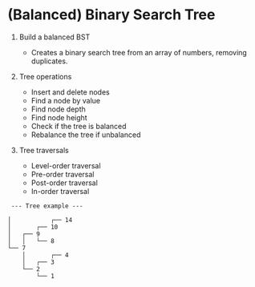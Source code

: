 # (Balanced) Binary Search Tree

1. Build a balanced BST

   - Creates a binary search tree from an array of numbers, removing duplicates.

2. Tree operations

   - Insert and delete nodes
   - Find a node by value
   - Find node depth
   - Find node height
   - Check if the tree is balanced
   - Rebalance the tree if unbalanced

3. Tree traversals

   - Level-order traversal
   - Pre-order traversal
   - Post-order traversal
   - In-order traversal

```
 --- Tree example ---

│           ┌── 14
│       ┌── 10
│   ┌── 9
│   │   └── 8
└── 7
    │       ┌── 4
    │   ┌── 3
    └── 2
        └── 1

```
